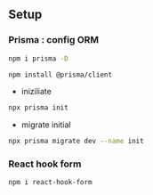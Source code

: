 ## Setup

### Prisma : config ORM

```bash
npm i prisma -D
```

```bash
npm install @prisma/client
```

- iniziliate

```bash
npx prisma init
```

- migrate initial

```bash
npx prisma migrate dev --name init
```

### React hook form

```bash
npm i react-hook-form
```
